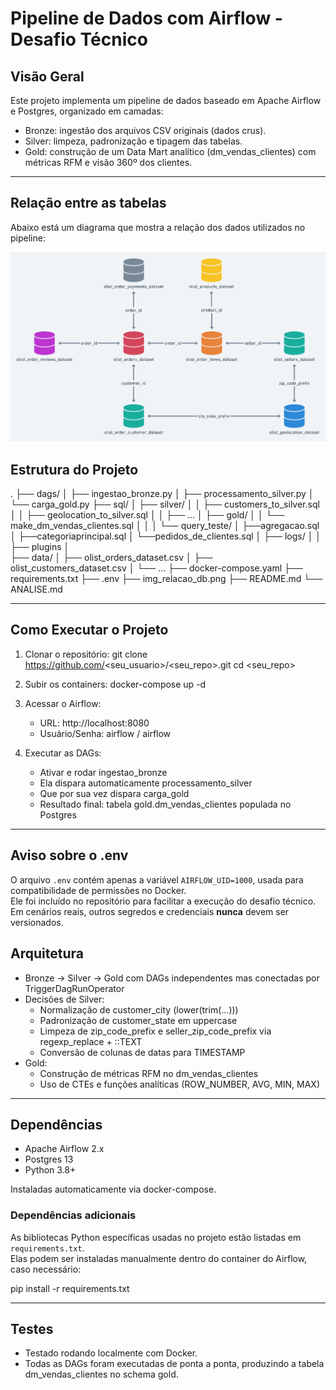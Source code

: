 # Pipeline de Dados com Airflow - Desafio Técnico

## Visão Geral
Este projeto implementa um pipeline de dados baseado em Apache Airflow e Postgres, organizado em camadas:
- Bronze: ingestão dos arquivos CSV originais (dados crus).
- Silver: limpeza, padronização e tipagem das tabelas.
- Gold: construção de um Data Mart analítico (dm_vendas_clientes) com métricas RFM e visão 360º dos clientes.

---

## Relação entre as tabelas
Abaixo está um diagrama que mostra a relação dos dados utilizados no pipeline:

![Relação entre as tabelas](img_relacao_db.png)

## Estrutura do Projeto
.
├── dags/
│   ├── ingestao_bronze.py
│   ├── processamento_silver.py
│   └── carga_gold.py
├── sql/
│   ├── silver/
│   │   ├── customers_to_silver.sql
│   │   ├── geolocation_to_silver.sql
│   │   ├── ...
│   ├── gold/
│   │   └── make_dm_vendas_clientes.sql
│   │
│   └── query_teste/
│       ├──agregacao.sql
│       ├──categoriaprincipal.sql
│       └──pedidos_de_clientes.sql
│ 
├── logs/
│
│
├── plugins
│    
├── data/
│   ├── olist_orders_dataset.csv
│   ├── olist_customers_dataset.csv
│   └── ...
├── docker-compose.yaml
├── requirements.txt
├── .env
├── img_relacao_db.png
├── README.md
└── ANALISE.md

---

## Como Executar o Projeto

1. Clonar o repositório:
   git clone https://github.com/<seu_usuario>/<seu_repo>.git
   cd <seu_repo>

2. Subir os containers:
   docker-compose up -d

3. Acessar o Airflow:
   - URL: http://localhost:8080
   - Usuário/Senha: airflow / airflow

4. Executar as DAGs:
   - Ativar e rodar ingestao_bronze
   - Ela dispara automaticamente processamento_silver
   - Que por sua vez dispara carga_gold
   - Resultado final: tabela gold.dm_vendas_clientes populada no Postgres

---

## Aviso sobre o .env
O arquivo `.env` contém apenas a variável `AIRFLOW_UID=1000`, usada para compatibilidade de permissões no Docker.  
Ele foi incluído no repositório para facilitar a execução do desafio técnico.  
Em cenários reais, outros segredos e credenciais **nunca** devem ser versionados.

## Arquitetura

- Bronze → Silver → Gold com DAGs independentes mas conectadas por TriggerDagRunOperator
- Decisões de Silver:
  - Normalização de customer_city (lower(trim(...)))
  - Padronização de customer_state em uppercase
  - Limpeza de zip_code_prefix e seller_zip_code_prefix via regexp_replace + ::TEXT
  - Conversão de colunas de datas para TIMESTAMP
- Gold:
  - Construção de métricas RFM no dm_vendas_clientes
  - Uso de CTEs e funções analíticas (ROW_NUMBER, AVG, MIN, MAX)

---

## Dependências

- Apache Airflow 2.x
- Postgres 13
- Python 3.8+

Instaladas automaticamente via docker-compose.

### Dependências adicionais
As bibliotecas Python específicas usadas no projeto estão listadas em `requirements.txt`.  
Elas podem ser instaladas manualmente dentro do container do Airflow, caso necessário:  

pip install -r requirements.txt

---

## Testes

- Testado rodando localmente com Docker.
- Todas as DAGs foram executadas de ponta a ponta, produzindo a tabela dm_vendas_clientes no schema gold.
